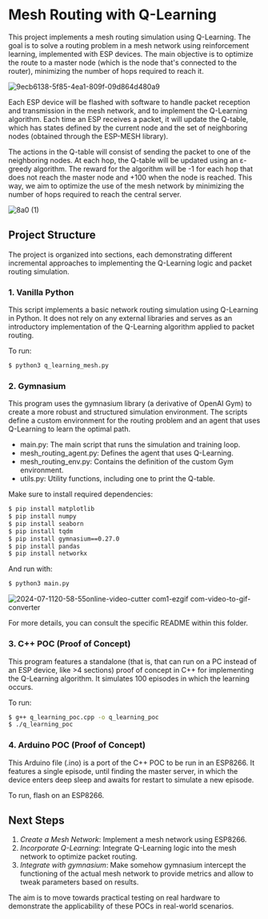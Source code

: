# Mesh Routing with Q-Learning

This project implements a mesh routing simulation using Q-Learning. The goal is to solve a routing problem in a mesh network using reinforcement learning, implemented with ESP devices. The main objective is to optimize the route to a master node (which is the node that's connected to the router), minimizing the number of hops required to reach it.

![9ecb6138-5f85-4ea1-809f-09d864d480a9](https://github.com/user-attachments/assets/b4e368f2-b956-4bad-a0d7-8ac717b5eb83)

Each ESP device will be flashed with software to handle packet reception and transmission in the mesh network, and to implement the Q-Learning algorithm. Each time an ESP receives a packet, it will update the Q-table, which has states defined by the current node and the set of neighboring nodes (obtained through the ESP-MESH library).

The actions in the Q-table will consist of sending the packet to one of the neighboring nodes. At each hop, the Q-table will be updated using an ε-greedy algorithm. The reward for the algorithm will be -1 for each hop that does not reach the master node and +100 when the node is reached. This way, we aim to optimize the use of the mesh network by minimizing the number of hops required to reach the central server.

![8a0 (1)](https://github.com/user-attachments/assets/06467555-cd01-4b8c-bec0-57996327c314)


## Project Structure

The project is organized into sections, each demonstrating different incremental approaches to implementing the Q-Learning logic and packet routing simulation.

### 1. Vanilla Python
This script implements a basic network routing simulation using Q-Learning in Python. It does not rely on any external libraries and serves as an introductory implementation of the Q-Learning algorithm applied to packet routing.

To run:
```bash
$ python3 q_learning_mesh.py
```

### 2. Gymnasium
This program uses the gymnasium library (a derivative of OpenAI Gym) to create a more robust and structured simulation environment. The scripts define a custom environment for the routing problem and an agent that uses Q-Learning to learn the optimal path.

- main.py: The main script that runs the simulation and training loop.
- mesh_routing_agent.py: Defines the agent that uses Q-Learning.
- mesh_routing_env.py: Contains the definition of the custom Gym environment.
- utils.py: Utility functions, including one to print the Q-table.

Make sure to install required dependencies:
```bash
$ pip install matplotlib
$ pip install numpy
$ pip install seaborn
$ pip install tqdm
$ pip install gymnasium==0.27.0
$ pip install pandas
$ pip install networkx
```

And run with:
```bash
$ python3 main.py
```

![2024-07-1120-58-55online-video-cutter com1-ezgif com-video-to-gif-converter](https://github.com/user-attachments/assets/8c051953-d5f7-49ff-8958-199edd62eedd)


For more details, you can consult the specific README within this folder.

### 3. C++ POC (Proof of Concept)
This program features a standalone (that is, that can run on a PC instead of an ESP device, like >4 sections) proof of concept in C++ for implementing the Q-Learning algorithm. It simulates 100 episodes in which the learning occurs. 

To run:
```bash
$ g++ q_learning_poc.cpp -o q_learning_poc
$ ./q_learning_poc
```

### 4. Arduino POC (Proof of Concept)
This Arduino file (.ino) is a port of the C++ POC to be run in an ESP8266. It features a single episode, until finding the master server, in which the device enters deep sleep and awaits for restart to simulate a new episode.

To run, flash on an ESP8266.

## Next Steps
 
 1. *Create a Mesh Network*: Implement a mesh network using ESP8266.
 2. *Incorporate Q-Learning*: Integrate Q-Learning logic into the mesh network to optimize packet routing.
 3. *Integrate with gymnasium*: Make somehow gymnasium intercept the functioning of the actual mesh network to provide metrics and allow to tweak parameters based on results.
 
The aim is to move towards practical testing on real hardware to demonstrate the applicability of these POCs in real-world scenarios.
